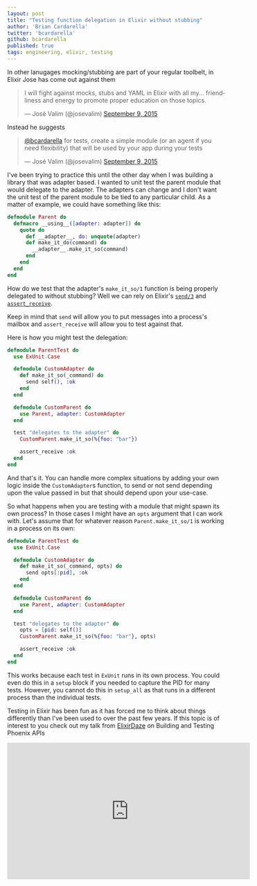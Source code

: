 ```yaml
---
layout: post
title: "Testing function delegation in Elixir without stubbing"
author: 'Brian Cardarella'
twitter: 'bcardarella'
github: bcardarella
published: true
tags: engineering, elixir, testing
---
```


In other lanugages mocking/stubbing are part of your regular toolbelt, in Elixir Jose has
come out against them 

<blockquote class="twitter-tweet" data-lang="en"><p lang="en" dir="ltr">I will fight against mocks, stubs and YAML in Elixir with all my... friendliness and energy to promote proper education on those topics.</p>&mdash; José Valim (@josevalim) <a href="https://twitter.com/josevalim/status/641617411242913792">September 9, 2015</a></blockquote>
<script async src="//platform.twitter.com/widgets.js" charset="utf-8"></script>

Instead he suggests

<blockquote class="twitter-tweet" data-lang="en"><p lang="en" dir="ltr"><a href="https://twitter.com/bcardarella">@bcardarella</a> for tests, create a simple module (or an agent if you need flexibility) that will be used by your app during your tests</p>&mdash; José Valim (@josevalim) <a href="https://twitter.com/josevalim/status/641619543543152640">September 9, 2015</a></blockquote>
<script async src="//platform.twitter.com/widgets.js" charset="utf-8"></script>

I've been trying to practice this until the other day when I was
building a library that was adapter based. I wanted to unit test the
parent module that would delegate to the adapter. The adapters can
change and I don't want the unit test of the parent module to be tied to
any particular child. As a matter of example, we could have something
like this:

```elixir
defmodule Parent do
  defmacro __using__([adapter: adapter]) do
    quote do
      def __adapter__, do: unquote(adapter)
      def make_it_do(command) do
        __adapter__.make_it_so(command)
      end
    end
  end
end
```

How do we test that the adapter's `make_it_so/1` function is being
properly delegated to without stubbing? Well we can rely on Elixir's
[`send/3`][send] and [`assert_receive`][assert_receive].

Keep in mind that `send` will allow you to put messages into a process's
mailbox and `assert_receive` will allow you to test against that.

Here is how you might test the delegation:

```elixir
defmodule ParentTest do
  use ExUnit.Case

  defmodule CustomAdapter do
    def make_it_so(_command) do
      send self(), :ok
    end
  end

  defmodule CustomParent do
    use Parent, adapter: CustomAdapter
  end

  test "delegates to the adapter" do
    CustomParent.make_it_so(%{foo: "bar"})

    assert_receive :ok
  end
end
```

And that's it. You can handle more complex situations by adding your own
logic inside the `CustomAdapter`s function, to send or not send
depending upon the value passed in but that should depend upon your
use-case.

So what happens when you are testing with a module that might spawn its
own process? In those cases I might have an `opts` argument that I can
work with. Let's assume that for whatever reason `Parent.make_it_so/1`
is working in a process on its own:

```elixir
defmodule ParentTest do
  use ExUnit.Case

  defmodule CustomAdapter do
    def make_it_so(_command, opts) do
      send opts[:pid], :ok
    end
  end

  defmodule CustomParent do
    use Parent, adapter: CustomAdapter
  end

  test "delegates to the adapter" do
    opts = [pid: self()]
    CustomParent.make_it_so(%{foo: "bar"}, opts)

    assert_receive :ok
  end
end
```

This works because each test in `ExUnit` runs in its own process. You
could even do this in a `setup` block if you needed to capture the PID
for many tests. However, you cannot do this in `setup_all` as that runs
in a different process than the individual tests.

Testing in Elixir has been fun as it has forced me to think about things
differently than I've been used to over the past few years. If this
topic is of interest to you check out my talk from [ElixirDaze][elixirdaze] on Building and Testing
Phoenix APIs

<iframe width="560" height="315"
src="https://www.youtube.com/embed/zoP-XFuWstw" frameborder="0"
allowfullscreen></iframe>

[ecto]: https://github.com/elixir-lang/ecto/blob/master/lib/ecto/repo.ex#L83-L100
[send]: http://elixir-lang.org/docs/stable/elixir/Process.html#send/3
[assert_receive]: http://elixir-lang.org/docs/stable/ex_unit/ExUnit.Assertions.html#assert_receive/3
[elixirdaze]: http://elixirdaze.com
